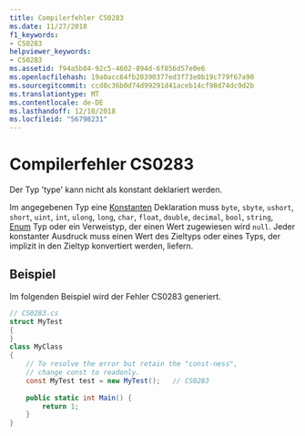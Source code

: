 ```yaml
---
title: Compilerfehler CS0283
ms.date: 11/27/2018
f1_keywords:
- CS0283
helpviewer_keywords:
- CS0283
ms.assetid: f94a5b84-92c5-4602-894d-6f856d57e0e6
ms.openlocfilehash: 19a0acc64fb28390377ed3f73e0b19c779f67a90
ms.sourcegitcommit: ccd8c36b0d74d99291d41aceb14cf98d74dc9d2b
ms.translationtype: MT
ms.contentlocale: de-DE
ms.lasthandoff: 12/10/2018
ms.locfileid: "56798231"
---
```

# <a name="compiler-error-cs0283"></a>Compilerfehler CS0283
Der Typ 'type' kann nicht als konstant deklariert werden.  
  
Im angegebenen Typ eine [Konstanten](../language-reference/keywords/const.md) Deklaration muss `byte`, `sbyte`, `ushort`, `short`, `uint`, `int`, `ulong`, `long`, `char`, `float`, `double`, `decimal`, `bool`, `string`, [Enum](../language-reference/keywords/enum.md) Typ oder ein Verweistyp, der einen Wert zugewiesen wird `null`. Jeder konstanter Ausdruck muss einen Wert des Zieltyps oder eines Typs, der implizit in den Zieltyp konvertiert werden, liefern.  
  
## <a name="example"></a>Beispiel  
 Im folgenden Beispiel wird der Fehler CS0283 generiert.  
  
```csharp  
// CS0283.cs  
struct MyTest  
{  
}  
class MyClass   
{  
    // To resolve the error but retain the "const-ness",  
    // change const to readonly.  
    const MyTest test = new MyTest();   // CS0283  
  
    public static int Main() {  
        return 1;  
    }  
}  
```
